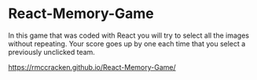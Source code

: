 # React-Memory-Game
In this game that was coded with React you will try to select all the images without repeating. 
Your score goes up by one each time that you select a previously unclicked team.

https://rmccracken.github.io/React-Memory-Game/
